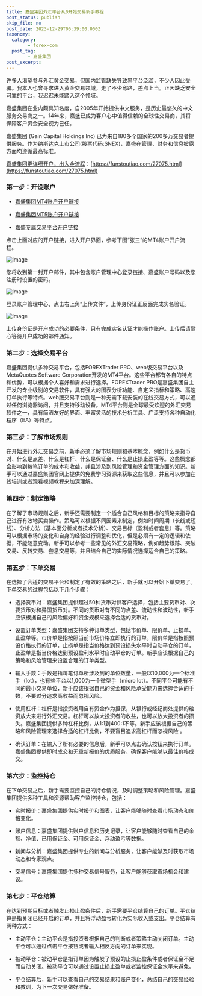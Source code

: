 ```yaml
---
title: 嘉盛集团外汇平台从0开始交易新手教程
post_status: publish
skip_file: no
post_date: 2023-12-29T06:39:00.000Z
taxonomy:
  category:
        - forex-com
  post_tag:
        - 嘉盛集团
post_excerpt: 
---
```

许多人渴望参与外汇黄金交易，但国内监管缺失导致黑平台泛滥，不少人因此受骗。我本人也曾寻求进入黄金交易领域，走了不少弯路，差点上当。正因缺乏安全可靠的平台，我迟迟未能踏入这个领域。

嘉盛集团在业内颇具知名度，自2005年开始提供中文服务，是历史最悠久的中文服务交易商之一。14年来，嘉盛已成为客户心中值得信赖的全球性交易商，其将保障客户资金安全视为己任。

嘉盛集团 (Gain Capital Holdings Inc) 已为来自180多个国家的200多万交易者提供服务。作为纳斯达克上市公司(股票代码:SNEX)，嘉盛在管理、财务和信息披露方面均遵循最高标准。

[嘉盛集团更详细开户，出入金流程](https://funstoutiao.com/27075.html)：[https://funstoutiao.com/27075.html](https://funstoutiao.com/27075.html)

### 第一步：开设账户

* [嘉盛集团MT4账户开户链接](https://s.ssgg.net/jsmt4)

* [嘉盛集团MT5账户开户链接](https://s.ssgg.net/jsmt5)

* [嘉盛专属交易平台开户链接](https://s.ssgg.net/js)

点击上面对应的开户链接，进入开户界面，参考下图“张三”的MT4账户开户流程。

![Image](https://prod-files-secure.s3.us-west-2.amazonaws.com/39ed1227-6d7d-4570-be36-9ccd4a2c4241/7a167aea-686b-400d-af59-4e18eb607a40/640.png?X-Amz-Algorithm=AWS4-HMAC-SHA256&X-Amz-Content-Sha256=UNSIGNED-PAYLOAD&X-Amz-Credential=ASIAZI2LB466V34FMPFG%2F20250417%2Fus-west-2%2Fs3%2Faws4_request&X-Amz-Date=20250417T161313Z&X-Amz-Expires=3600&X-Amz-Security-Token=IQoJb3JpZ2luX2VjENj%2F%2F%2F%2F%2F%2F%2F%2F%2F%2FwEaCXVzLXdlc3QtMiJHMEUCIQD2LNj9W4RvzABWxxi4AEe4YNEgibkqxl2BrgbHCyLocAIgWRd9LFQBKXResQCaJkf6vhlBE8CR2GTwOFL0LZ6bjtcq%2FwMIYRAAGgw2Mzc0MjMxODM4MDUiDJ1%2BwSbWOqgYlUQBQCrcA85Cm5w1OW1CwsU3nnTCz1Azx9s4qD8ZfEquPckXeZKou02ZgwsbkNClYroLyP0i7VljfLv%2BzIPG4mU6XvyWRQctx8w76ivc8akcAb8IPetIlux4T0p5v17A7JrkHcWJQ2TZ9x5ts%2BcpwQbW5kXiN0dC6mWRtQ2WSjocaIs0z6fsG0eK%2Fb%2BT2FmwfAMnsriIqt07I0jd0f8swQi6SsZE2uJ66WV9GmNbWFXf%2F2Mt61A8Rb24VT%2B1Ft4iyUGpLFEYj7rNKSJzn9fjKswnvoVvEGjgbuFQx9FA2Otl66iWniiF9BOn%2FElRh1rt5BeUMDJquxCPvZwZc21tjUFfqQgi7lVlm1J36bNXrwB74FifRqijx6lojDmNU8djOU5nBzluWdaAMOZNcwkNpU75eRMD5aQVQZHlUd2VrtRbvoITr2QePCxQJBSI8fxS1bMuIak0mHvcVZdga8l%2F5oboN152EGB4JXXE6yTah6aPfnwk0140Ie5ztfTQ4BmqaWmIVsFikv48p6UTIEr4HYiH3x0GBsUq9oavhFzLkGNvGQ%2BjHKNUNjLoQV3HXfzIWdzhpt3PNfwSBdhIEiwGu5pF0ugiPat2188dwA3Nm7mrdj9luCg0Aq0jyU1v7SOeo0ZwMMrIhMAGOqUBo3fpOfc2XQwfEK2McUnoGCJuBaKj%2FAUamUQR7NuzLYugY031j4OZOin5rNHOKTcFd5nVmr%2BRyOouG471o7nPH0seh6dJGFcgeoGVeVyJE8ev78R01CJ3NijfuD3Xv2z5NJ5sUIXRi4uk15pKC2VR9p%2F7hL9a0EHZBSaRz9gA%2BZylKjQYo3ovmrOeVL9HkdjNLR55uiesKobDXd1q0b6DbtypOe8E&X-Amz-Signature=e43480a16361dae6174f05a0bd28a00a9eeb391d22ef2b79a8c56561d1352934&X-Amz-SignedHeaders=host&x-id=GetObject)

您将收到第一封开户邮件，其中包含账户管理中心登录链接、嘉盛账户号码以及您注册时设置的密码。

![Image](https://prod-files-secure.s3.us-west-2.amazonaws.com/39ed1227-6d7d-4570-be36-9ccd4a2c4241/eaa1c6b3-2877-4284-a0e1-530e222c27fb/image.png?X-Amz-Algorithm=AWS4-HMAC-SHA256&X-Amz-Content-Sha256=UNSIGNED-PAYLOAD&X-Amz-Credential=ASIAZI2LB466V34FMPFG%2F20250417%2Fus-west-2%2Fs3%2Faws4_request&X-Amz-Date=20250417T161313Z&X-Amz-Expires=3600&X-Amz-Security-Token=IQoJb3JpZ2luX2VjENj%2F%2F%2F%2F%2F%2F%2F%2F%2F%2FwEaCXVzLXdlc3QtMiJHMEUCIQD2LNj9W4RvzABWxxi4AEe4YNEgibkqxl2BrgbHCyLocAIgWRd9LFQBKXResQCaJkf6vhlBE8CR2GTwOFL0LZ6bjtcq%2FwMIYRAAGgw2Mzc0MjMxODM4MDUiDJ1%2BwSbWOqgYlUQBQCrcA85Cm5w1OW1CwsU3nnTCz1Azx9s4qD8ZfEquPckXeZKou02ZgwsbkNClYroLyP0i7VljfLv%2BzIPG4mU6XvyWRQctx8w76ivc8akcAb8IPetIlux4T0p5v17A7JrkHcWJQ2TZ9x5ts%2BcpwQbW5kXiN0dC6mWRtQ2WSjocaIs0z6fsG0eK%2Fb%2BT2FmwfAMnsriIqt07I0jd0f8swQi6SsZE2uJ66WV9GmNbWFXf%2F2Mt61A8Rb24VT%2B1Ft4iyUGpLFEYj7rNKSJzn9fjKswnvoVvEGjgbuFQx9FA2Otl66iWniiF9BOn%2FElRh1rt5BeUMDJquxCPvZwZc21tjUFfqQgi7lVlm1J36bNXrwB74FifRqijx6lojDmNU8djOU5nBzluWdaAMOZNcwkNpU75eRMD5aQVQZHlUd2VrtRbvoITr2QePCxQJBSI8fxS1bMuIak0mHvcVZdga8l%2F5oboN152EGB4JXXE6yTah6aPfnwk0140Ie5ztfTQ4BmqaWmIVsFikv48p6UTIEr4HYiH3x0GBsUq9oavhFzLkGNvGQ%2BjHKNUNjLoQV3HXfzIWdzhpt3PNfwSBdhIEiwGu5pF0ugiPat2188dwA3Nm7mrdj9luCg0Aq0jyU1v7SOeo0ZwMMrIhMAGOqUBo3fpOfc2XQwfEK2McUnoGCJuBaKj%2FAUamUQR7NuzLYugY031j4OZOin5rNHOKTcFd5nVmr%2BRyOouG471o7nPH0seh6dJGFcgeoGVeVyJE8ev78R01CJ3NijfuD3Xv2z5NJ5sUIXRi4uk15pKC2VR9p%2F7hL9a0EHZBSaRz9gA%2BZylKjQYo3ovmrOeVL9HkdjNLR55uiesKobDXd1q0b6DbtypOe8E&X-Amz-Signature=4c30e1a3884f9a19d2cf9d2521f24c4b76597eea9a8698e75c4765912c1658b7&X-Amz-SignedHeaders=host&x-id=GetObject)

登录账户管理中心，点击右上角“上传文件”，上传身份证正反面完成实名验证。

![Image](https://prod-files-secure.s3.us-west-2.amazonaws.com/39ed1227-6d7d-4570-be36-9ccd4a2c4241/54090639-09fc-46b4-a135-e0289f707147/image.png?X-Amz-Algorithm=AWS4-HMAC-SHA256&X-Amz-Content-Sha256=UNSIGNED-PAYLOAD&X-Amz-Credential=ASIAZI2LB466V34FMPFG%2F20250417%2Fus-west-2%2Fs3%2Faws4_request&X-Amz-Date=20250417T161313Z&X-Amz-Expires=3600&X-Amz-Security-Token=IQoJb3JpZ2luX2VjENj%2F%2F%2F%2F%2F%2F%2F%2F%2F%2FwEaCXVzLXdlc3QtMiJHMEUCIQD2LNj9W4RvzABWxxi4AEe4YNEgibkqxl2BrgbHCyLocAIgWRd9LFQBKXResQCaJkf6vhlBE8CR2GTwOFL0LZ6bjtcq%2FwMIYRAAGgw2Mzc0MjMxODM4MDUiDJ1%2BwSbWOqgYlUQBQCrcA85Cm5w1OW1CwsU3nnTCz1Azx9s4qD8ZfEquPckXeZKou02ZgwsbkNClYroLyP0i7VljfLv%2BzIPG4mU6XvyWRQctx8w76ivc8akcAb8IPetIlux4T0p5v17A7JrkHcWJQ2TZ9x5ts%2BcpwQbW5kXiN0dC6mWRtQ2WSjocaIs0z6fsG0eK%2Fb%2BT2FmwfAMnsriIqt07I0jd0f8swQi6SsZE2uJ66WV9GmNbWFXf%2F2Mt61A8Rb24VT%2B1Ft4iyUGpLFEYj7rNKSJzn9fjKswnvoVvEGjgbuFQx9FA2Otl66iWniiF9BOn%2FElRh1rt5BeUMDJquxCPvZwZc21tjUFfqQgi7lVlm1J36bNXrwB74FifRqijx6lojDmNU8djOU5nBzluWdaAMOZNcwkNpU75eRMD5aQVQZHlUd2VrtRbvoITr2QePCxQJBSI8fxS1bMuIak0mHvcVZdga8l%2F5oboN152EGB4JXXE6yTah6aPfnwk0140Ie5ztfTQ4BmqaWmIVsFikv48p6UTIEr4HYiH3x0GBsUq9oavhFzLkGNvGQ%2BjHKNUNjLoQV3HXfzIWdzhpt3PNfwSBdhIEiwGu5pF0ugiPat2188dwA3Nm7mrdj9luCg0Aq0jyU1v7SOeo0ZwMMrIhMAGOqUBo3fpOfc2XQwfEK2McUnoGCJuBaKj%2FAUamUQR7NuzLYugY031j4OZOin5rNHOKTcFd5nVmr%2BRyOouG471o7nPH0seh6dJGFcgeoGVeVyJE8ev78R01CJ3NijfuD3Xv2z5NJ5sUIXRi4uk15pKC2VR9p%2F7hL9a0EHZBSaRz9gA%2BZylKjQYo3ovmrOeVL9HkdjNLR55uiesKobDXd1q0b6DbtypOe8E&X-Amz-Signature=f00049c046469d84b14ccf19344d4355c50edea7fa0c9b57331702a94d3a08ef&X-Amz-SignedHeaders=host&x-id=GetObject)

上传身份证是开户成功的必要条件，只有完成实名认证才能操作账户。上传后请耐心等待开户成功的邮件通知。

### 第二步：选择交易平台

嘉盛集团提供多种交易平台，包括FOREXTrader PRO、web版交易平台以及MetaQuotes Software Corporation开发的MT4平台。这些平台都有各自的特点和优势，可以根据个人喜好和需求进行选择。FOREXTrader PRO是嘉盛集团自主开发的专业级别的交易软件，具有强大的图表分析功能、自定义指标和策略、高速订单执行等特点。web版交易平台则是一种无需下载安装的在线交易方式，可以通过任何浏览器访问，并且支持移动设备。MT4平台则是全球最受欢迎的外汇交易软件之一，具有简洁友好的界面、丰富灵活的技术分析工具、广泛支持各种自动化程序（EA）等特点。

### 第三步：了解市场规则

在开始进行外汇交易之前，新手必须了解市场规则和基本概念，例如什么是货币对、什么是点差、什么是杠杆、什么是保证金、什么是止损止盈等等。这些概念都会影响到每笔订单的成本和收益，并且涉及到风险管理和资金管理方面的知识。新手可以通过嘉盛集团官网上提供的免费学习资源来获取这些信息，并且可以参加在线培训或者观看视频教程来加深理解。

### 第四步：制定策略

在了解了市场规则之后，新手还需要制定一个适合自己风格和目标的策略来指导自己进行有效地买卖操作。策略可以根据不同因素来制定，例如时间周期（长线或短线）、分析方法（基本面分析或者技术分析）、交易目标（盈利或者套息）等。策略可以根据市场的变化和自身的经验进行调整和优化，但是必须有一定的逻辑和依据，不能随意变动。新手可以参考一些常见的外汇交易策略，例如趋势跟踪、突破交易、反转交易、套息交易等，并且结合自己的实际情况选择适合自己的策略。

### 第五步：下单交易

在选择了合适的交易平台和制定了有效的策略之后，新手就可以开始下单交易了。下单交易的过程包括以下几个步骤：

* 选择货币对：嘉盛集团提供超过50种货币对供客户选择，包括主要货币对、次要货币对和异国货币对。不同的货币对有不同的点差、流动性和波动性，新手应该根据自己的风险偏好和资金规模来选择合适的货币对。

* 设置订单类型：嘉盛集团支持多种订单类型，包括市价单、限价单、止损单、止盈单等。市价单是指按照当前市场价格立即执行的订单，限价单是指按照预设价格执行的订单，止损单是指当价格达到预设损失水平时自动平仓的订单，止盈单是指当价格达到预设盈利水平时自动平仓的订单。新手应该根据自己的策略和风险管理来设置合理的订单类型。

* 输入手数：手数是指每笔订单所涉及到的单位数量，一般以10,000为一个标准手（lot），也有些平台以1,000为一个微型手（micro lot）。不同平台可能有不同的最小交易单位，新手应该根据自己的资金和风险承受能力来选择合适的手数，不要过分追求高收益而忽视风险。

* 使用杠杆：杠杆是指投资者用自有资金作为担保，从银行或经纪商处提供的融资放大来进行外汇交易。杠杆可以放大投资者的收益，也可以放大投资者的损失。嘉盛集团提供多种杠杆比例，从1:1到400:1不等。新手应该根据自己的策略和风险管理来选择合适的杠杆比例，不要盲目追求高杠杆而忽视风险 。

* 确认订单：在输入了所有必要的信息后，新手可以点击确认按钮来执行订单。嘉盛集团提供即时成交和无重新报价的优质服务，确保客户能够以最佳价格成交。

### 第六步：监控持仓

在下单交易之后，新手需要监控自己的持仓情况，及时调整策略和风险管理。嘉盛集团提供多种工具和资源帮助客户监控持仓，包括：

* 实时报价：嘉盛集团提供实时报价和图表，让客户能够随时查看市场动态和价格变化。

* 账户信息：嘉盛集团提供账户信息和历史记录，让客户能够随时查看自己的余额、净值、已用保证金、可用保证金、浮动盈亏等数据。

* 新闻与分析：嘉盛集团提供专业的新闻与分析服务，让客户能够及时获取市场动态和专家观点。

* 交易信号：嘉盛集团提供多种交易信号服务，让客户能够获取市场机会和建议。

### 第七步：平仓结算

在达到预期目标或者触发止损止盈条件后，新手需要平仓结算自己的订单。平仓结算是指关闭已经开启的订单，并且将浮动盈亏转化为实际收入或支出。平仓结算有两种方式：

* 主动平仓：主动平仓是指投资者根据自己的判断或者策略主动关闭订单。主动平仓可以通过点击平仓按钮或者输入相反方向的订单来实现。

* 被动平仓：被动平仓是指订单因为触发了预设的止损止盈条件或者保证金不足而自动关闭。被动平仓可以通过设置止损止盈单或者监控保证金水平来避免。

* 平仓结算后，新手可以查看自己的交易结果和账户变化，总结自己的交易经验和教训，为下一次交易做好准备。